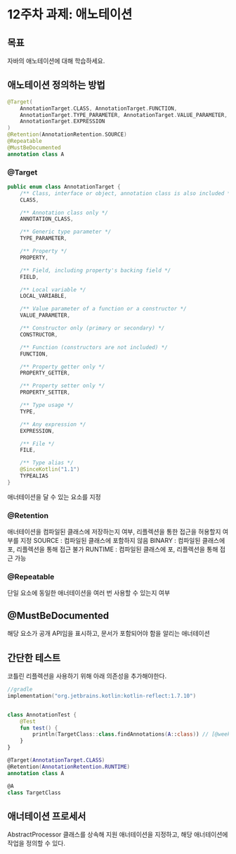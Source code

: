 # 12주차 과제: 애노테이션

## 목표

자바의 애노테이션에 대해 학습하세요.

## 애노테이션 정의하는 방법

```kotlin
@Target(
    AnnotationTarget.CLASS, AnnotationTarget.FUNCTION,
    AnnotationTarget.TYPE_PARAMETER, AnnotationTarget.VALUE_PARAMETER,
    AnnotationTarget.EXPRESSION
)
@Retention(AnnotationRetention.SOURCE)
@Repeatable
@MustBeDocumented
annotation class A 
```

### @Target

```kotlin
public enum class AnnotationTarget {
    /** Class, interface or object, annotation class is also included */
    CLASS,

    /** Annotation class only */
    ANNOTATION_CLASS,

    /** Generic type parameter */
    TYPE_PARAMETER,

    /** Property */
    PROPERTY,

    /** Field, including property's backing field */
    FIELD,

    /** Local variable */
    LOCAL_VARIABLE,

    /** Value parameter of a function or a constructor */
    VALUE_PARAMETER,

    /** Constructor only (primary or secondary) */
    CONSTRUCTOR,

    /** Function (constructors are not included) */
    FUNCTION,

    /** Property getter only */
    PROPERTY_GETTER,

    /** Property setter only */
    PROPERTY_SETTER,

    /** Type usage */
    TYPE,

    /** Any expression */
    EXPRESSION,

    /** File */
    FILE,

    /** Type alias */
    @SinceKotlin("1.1")
    TYPEALIAS
}
```

애너테이션을 달 수 있는 요소를 지정

### @Retention

애너테이션을 컴파일된 클래스에 저장하는지 여부, 리플렉션을 통한 접근을 허용할지 여부를 지정
SOURCE : 컴파일된 클래스에 포함하지 않음
BINARY : 컴파일된 클래스에 포, 리플렉션을 통해 접근 불가
RUNTIME : 컴파일된 클래스에 포, 리플렉션을 통해 접근 가능

### @Repeatable

단일 요소에 동일한 애너테이션을 여러 번 사용할 수 있는지 여부

## @MustBeDocumented

해당 요소가 공개 API임을 표시하고, 문서가 포함되어야 함을 알리는 애너테이션

## 간단한 테스트

코틀린 리플렉션을 사용하기 위해 아래 의존성을 추가해야한다.

```kotlin
//gradle
implementation("org.jetbrains.kotlin:kotlin-reflect:1.7.10")
```

```kotlin

class AnnotationTest {
    @Test
    fun test() {
        println(TargetClass::class.findAnnotations(A::class)) // [@week12.A()]
    }
}

@Target(AnnotationTarget.CLASS)
@Retention(AnnotationRetention.RUNTIME)
annotation class A

@A
class TargetClass


```

## 애너테이션 프로세서

AbstractProcessor 클래스를 상속해 지원 애너테이션을 지정하고,
해당 애너테이션에 작업을 정의할 수 있다.

